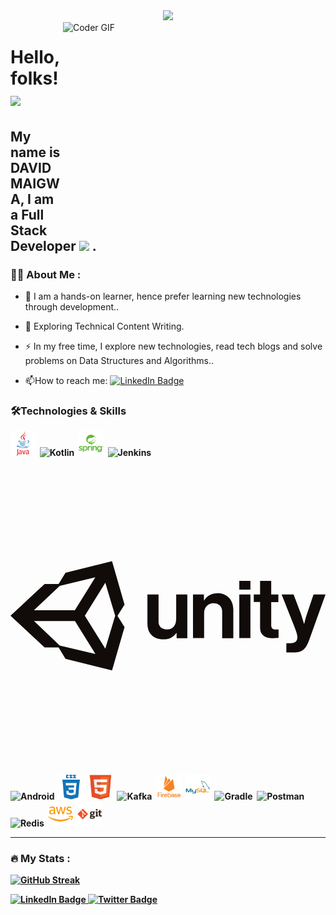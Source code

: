 <div id="header" align="center">
  <img src="https://media.giphy.com/media/nEQe5dDpke8DRD7rBk/giphy.gif" width="200"/>
</div>
<img align="right" src="https://github.com/rajaprerak/rajaprerak/blob/master/developer.gif" alt="Coder GIF" width="420" height="330">

# Hello, folks! <img src="https://raw.githubusercontent.com/MartinHeinz/MartinHeinz/master/wave.gif" width="30px">
My name is <b>DAVID MAIGWA</b>, I am a Full Stack Developer <img src="https://media.giphy.com/media/WUlplcMpOCEmTGBtBW/giphy.gif" width="30"> .
---

### :man_technologist: About Me :
- :telescope: I am a hands-on learner, hence prefer learning new technologies through development..

- :seedling: Exploring Technical Content Writing.

- :zap: In my free time, I explore new technologies, read tech blogs and solve problems on Data Structures and Algorithms..

- :mailbox:How to reach me: <a href="https://www.linkedin.com/in/david-maigwa-3b5391240//">
    <img src="https://img.shields.io/badge/LinkedIn-blue?style=for-the-badge&logo=linkedin&logoColor=white" alt="LinkedIn Badge"/>
  </a>




### :hammer_and_wrench:<b>Technologies & Skills<b>

<div>
  <img src="https://github.com/devicons/devicon/blob/master/icons/java/java-original-wordmark.svg" title="Java" alt="Java" width="40" height="40"/>&nbsp;
  <img src="https://www.vectorlogo.zone/logos/kotlinlang/kotlinlang-icon.svg" title="Kotlin" alt="Kotlin" width="40" height="40"/>&nbsp;
  <img src="https://github.com/devicons/devicon/blob/master/icons/spring/spring-original-wordmark.svg" title="Spring" alt="Spring" width="40" height="40"/>&nbsp;
  <img src="https://www.vectorlogo.zone/logos/jenkins/jenkins-icon.svg" title="Jenkins" alt="Jenkins" width="40" height="40"/>&nbsp;
  <svg xmlns="http://www.w3.org/2000/svg" viewBox="0 0 128 128"><path d="M38.527 77.594l-8.32-13.398 8.32-13.41 4.012 13.41zm-18.516-1.305l-10.453-9.93h16.637l8.32 13.402zm0-24.238l14.465-3.473-8.32 13.41H9.516zM41.258 42l-18.902 4.699-2.812 4.621-5.676-.043L0 64.195l13.867 12.914 5.676-.043 2.813 4.617 18.902 4.742 5.078-17.617-2.859-4.574 2.859-4.578zM84.18 55.039c-2.516 0-4.223 1.02-5.504 2.902h-.082v-2.414h-4.437v17.734h4.52V63.207c0-2.406 1.582-4.086 3.758-4.086 2.047 0 3.582 1.188 3.582 3.273v10.91h4.523V61.699c.043-3.883-2.52-6.66-6.359-6.66zM67.285 65.781c0 2.375-1.406 4.008-3.711 4.008-2.09 0-3.414-1.145-3.414-3.223V55.527h-4.523v11.852c0 3.883 2.305 6.418 6.441 6.418 2.605 0 4.055-.941 5.293-2.578h.129v2.086h4.352V55.527h-4.523v10.254zm25.688-10.254h4.52v17.734h-4.52zm0-5.516h4.52v3.555h-4.52zm30.164 5.516l-2.687 8.012c-.598 1.633-1.066 3.883-1.066 3.883h-.129l-1.195-3.883-3.031-8.012h-4.863l4.992 12.629c1.066 2.699 1.41 3.84 1.41 4.82 0 1.473-.812 2.414-2.73 2.414h-1.75v3.719h2.902c3.754 0 5.074-1.43 6.484-5.355L128 55.57h-4.863zm-17.195 12.547v-9.402h2.902V55.57h-2.902v-5.559h-4.523v5.516H98.86v3.105h2.559v10.422c0 3.348 2.645 4.25 5.035 4.25l2.477-.082v-3.434h-1.152c-1.066.039-1.836-.406-1.836-1.715zm0 0" fill="#110B09"/></svg>
  <img src="https://www.vectorlogo.zone/logos/android/android-icon.svg" title="Android" alt="Android " width="40" height="40"/>&nbsp;
  <img src="https://github.com/devicons/devicon/blob/master/icons/css3/css3-plain-wordmark.svg"  title="CSS3" alt="CSS" width="40" height="40"/>&nbsp;
  <img src="https://github.com/devicons/devicon/blob/master/icons/html5/html5-original.svg" title="HTML5" alt="HTML" width="40" height="40"/>&nbsp;
  <img src="https://www.vectorlogo.zone/logos/apache_kafka/apache_kafka-ar21.svg" title="Kafka" alt="Kafka" width="40" height="40"/>&nbsp;
  <img src="https://github.com/devicons/devicon/blob/master/icons/firebase/firebase-plain-wordmark.svg" title="Firebase" alt="Firebase" width="40" height="40"/>&nbsp;
  <img src="https://github.com/devicons/devicon/blob/master/icons/mysql/mysql-original-wordmark.svg" title="MySQL"  alt="MySQL" width="40" height="40"/>&nbsp;
  <img src="https://www.vectorlogo.zone/logos/gradle/gradle-ar21.svg" title="Gradle" alt="Gradle" width="40" height="40"/>&nbsp;
  <img src="https://www.vectorlogo.zone/logos/getpostman/getpostman-ar21.svg" title="Postman" alt="Postman" width="40" height="40"/>&nbsp;
  <img src="https://www.vectorlogo.zone/logos/redis/redis-official.svg" title="Redis" alt="Redis" width="40" height="40"/>&nbsp;
  <img src="https://github.com/devicons/devicon/blob/master/icons/amazonwebservices/amazonwebservices-plain-wordmark.svg" title="AWS" alt="AWS" width="40" height="40"/>&nbsp;
  <img src="https://github.com/devicons/devicon/blob/master/icons/git/git-original-wordmark.svg" title="Git" **alt="Git" width="40" height="40"/>
</div>

---

### :fire: My Stats :

[![GitHub Streak](http://github-readme-streak-stats.herokuapp.com?user=wycliffemwimali&theme=dark&background=000000)](https://git.io/streak-stats)



<div id="badges">
  <a href="https://www.linkedin.com/in/david-maigwa-3b5391240//">
    <img src="https://img.shields.io/badge/LinkedIn-blue?style=for-the-badge&logo=linkedin&logoColor=white" alt="LinkedIn Badge"/>
  </a>
  
  <a href="https://twitter.com/MaigwaDavid">
    <img src="https://img.shields.io/badge/Twitter-blue?style=for-the-badge&logo=twitter&logoColor=white" alt="Twitter Badge"/>
  </a>
